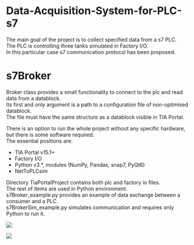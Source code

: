 # Data-Acquisition-System-for-PLC-s7

The main goal of the project is to collect specified data from a s7 PLC.<br />
The PLC is controlling three tanks simulated in Factory I/O.<br />
In this particular case s7 communication protocol has been proposed.<br />

# s7Broker

Broker class provides a small functionality to connect to the plc
and read data from a datablock.<br /> Its first and only argument is
a path to a configuration file of non-optimised datablock.<br /> The file must
have the same structure as a datablock visible in TIA Portal.

There is an option to run the whole project without any specific hardware,<br />
but there is some software required.<br />
The essential positions are:
- TIA Portal v15.1+
- Factory I/O
- Python v3.*, modules (NumPy, Pandas, snap7, PyQt6)
- NetToPLCsim

Directory TiaPortalProject contains both plc and factory io files.<br />
The rest of items are used in Python environment.<br />
s7Broker_example.py provides an example of data exchange between a consumer and a PLC.<br />
s7BrokerSim_example.py simulates communication and requires only Python to run it.<br />

![](https://github.com/schneiderautomatyka/Data-Acquisition-System-for-PLC-s7/blob/main/Icons/imgs/app.png)

![](https://github.com/schneiderautomatyka/Data-Acquisition-System-for-PLC-s7/blob/main/Icons/imgs/tanks.png)

